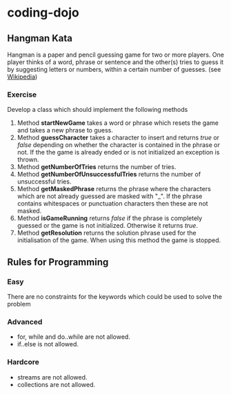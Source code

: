# coding-dojo
## Hangman Kata
Hangman is a paper and pencil guessing game for two or more players. 
One player thinks of a word, phrase or sentence and the other(s) tries to guess 
it by suggesting letters or numbers, within a certain number of guesses. (see [Wikipedia][1])

### Exercise
Develop a class which should implement the following methods
1. Method **startNewGame** takes a word or phrase which resets the game and
takes a new phrase to guess.
2. Method **guessCharacter** takes a character to insert and returns
*true* or *false* depending on whether the character is contained in the phrase or not.
If the the game is already ended or is not initialized an exception is thrown.
3. Method **getNumberOfTries** returns the number of tries.
4. Method **getNumberOfUnsuccessfulTries** returns the number of unsuccessful tries.
5. Method **getMaskedPhrase** returns the phrase where the characters which are not
already guessed are masked with "_". If the phrase contains whitespaces or punctuation
characters then these are not masked.
6. Method **isGameRunning** returns *false* if the phrase is completely guessed or the game is not
initialized. Otherwise it returns *true*.
7. Method **getResolution** returns the solution phrase used for the initialisation of the game. When
using this method the game is stopped.

## Rules for Programming
### Easy
There are no constraints for the keywords which could be used to solve the problem

### Advanced
- for, while and do..while are not allowed.
- if..else is not allowed.

### Hardcore
- streams are not allowed.
- collections are not allowed.

[1]: https://en.wikipedia.org/wiki/Hangman_(game)
